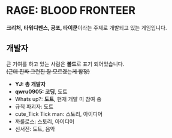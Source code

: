 # RAGE: BLOOD FRONTEER
**크리처, 타워디펜스, 공포, 타이쿤**이라는 주제로 개발되고 있는 게임입니다.

## 개발자
<!--틀린거 있음 고쳐주세요.-->
큰 기여를 하고 있는 사람은 **볼드**로 표기 되어있습니다.    
~~(근데 진짜 그런진 잘 모르겠는게 함정)~~
- **YJ: 총 개발자**
- **qwru0905: 코딩**, 도트
- Whats up?: **도트**, 현재 개발 미 참여 중
- 규칙 파괴자: 도트
- cute_Tick Tick man: 스토리, 아이디어
- 까룰로스: 스토리, 아이디어
- 신서진: 도트, 음악
